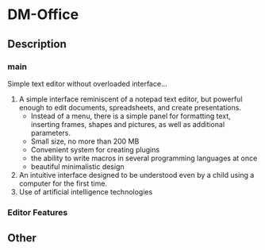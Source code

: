 # DM-Office


## Description

### main

Simple text editor without overloaded interface...

1. A simple interface reminiscent of a notepad text editor, but powerful enough to edit documents, spreadsheets, and create presentations.
    - Instead of a menu, there is a simple panel for formatting text, inserting frames, shapes and pictures, as well as additional parameters.
    - Small size, no more than 200 MB
    - Convenient system for creating plugins
    - the ability to write macros in several programming languages ​​at once
    - beautiful minimalistic design
2. An intuitive interface designed to be understood even by a child using a computer for the first time.
3. Use of artificial intelligence technologies

### Editor Features


## Other

